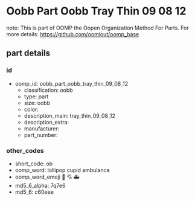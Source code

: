 # Oobb Part Oobb Tray Thin 09 08 12  

note: This is part of OOMP the Oopen Organization Method For Parts. For more details: https://github.com/oomlout/oomp_base

##  part details





### id
* oomp_id: oobb_part_oobb_tray_thin_09_08_12
  * classification: oobb
  * type: part
  * size: oobb
  * color: 
  * description_main: tray_thin_09_08_12
  * description_extra: 
  * manufacturer: 
  * part_number: 

### other_codes
* short_code: ob
* oomp_word: lollipop cupid ambulance
* oomp_word_emoji :lollipop: :cupid: :ambulance:
* md5_6_alpha: 7q7e6
* md5_6: c60eee